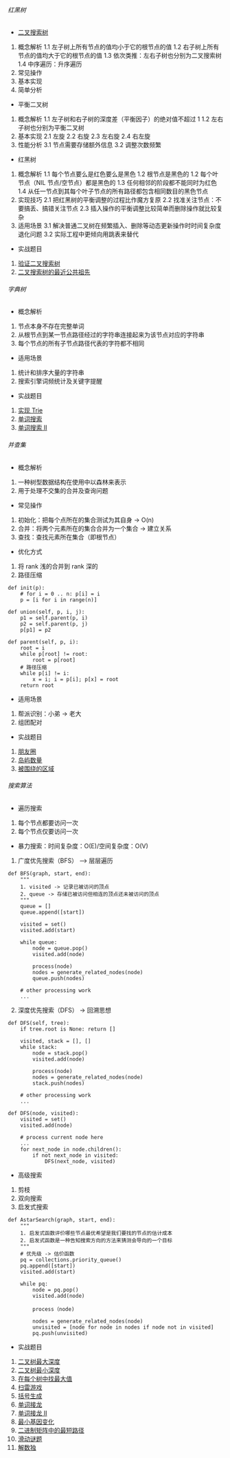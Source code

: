 ###### 红黑树
* [二叉搜索树](https://visualgo.net/zh/bst?slide=1)
1. 概念解析
1.1 左子树上所有节点的值均小于它的根节点的值
1.2 右子树上所有节点的值均大于它的根节点的值
1.3 依次类推：左右子树也分别为二叉搜索树
1.4 中序遍历：升序遍历
2. 常见操作
3. 基本实现
4. 简单分析
* 平衡二叉树
1. 概念解析
1.1 左子树和右子树的深度差（平衡因子）的绝对值不超过 1
1.2 左右子树也分别为平衡二叉树
2. 基本实现
2.1 左旋
2.2 右旋
2.3 左右旋
2.4 右左旋
3. 性能分析
3.1 节点需要存储额外信息
3.2 调整次数频繁
* 红黑树
1. 概念解析
1.1 每个节点要么是红色要么是黑色
1.2 根节点是黑色的
1.2 每个叶节点（NIL 节点/空节点）都是黑色的
1.3 任何相邻的阶段都不能同时为红色
1.4 从任一节点到其每个叶子节点的所有路径都包含相同数目的黑色节点
2. 实现技巧
2.1 把红黑树的平衡调整的过程比作魔方复原
2.2 找准关注节点：不要搞丢、搞错关注节点
2.3 插入操作的平衡调整比较简单而删除操作就比较复杂
3. 适用场景
3.1 解决普通二叉树在频繁插入、删除等动态更新操作时时间复杂度退化问题
3.2 实际工程中更倾向用跳表来替代
* 实战题目
1. [验证二叉搜索树](https://leetcode-cn.com/problems/validate-binary-search-tree/)
2. [二叉搜索树的最近公共祖先](https://leetcode-cn.com/problems/lowest-common-ancestor-of-a-binary-search-tree/)
###### 字典树
* 概念解析
1. 节点本身不存在完整单词
2. 从根节点到某一节点路径经过的字符串连接起来为该节点对应的字符串
3. 每个节点的所有子节点路径代表的字符都不相同
* 适用场景
1. 统计和排序大量的字符串
2. 搜索引擎词频统计及关键字提醒
* 实战题目
1. [实现 Trie](https://leetcode-cn.com/problems/implement-trie-prefix-tree/)
2. [单词搜索](https://leetcode-cn.com/problems/word-search/)
3. [单词搜索 II](https://leetcode-cn.com/problems/word-search-ii/)
###### 并查集
* 概念解析
1. 一种树型数据结构在使用中以森林来表示
2. 用于处理不交集的合并及查询问题
* 常见操作
1. 初始化：把每个点所在的集合测试为其自身 -> O(n)
2. 合并：将两个元素所在的集合合并为一个集合 -> 建立关系
3. 查找：查找元素所在集合（即根节点）
* 优化方式
1. 将 rank 浅的合并到 rank 深的
2. 路径压缩
```
def init(p):
    # for i = 0 .. n: p[i] = i
    p = [i for i in range(n)]
    
def union(self, p, i, j):
    p1 = self.parent(p, i)
    p2 = self.parent(p, j)
    p[p1] = p2

def parent(self, p, i):
    root = i
    while p[root] != root:
        root = p[root]
    # 路径压缩
    while p[i] != i:
        x = i; i = p[i]; p[x] = root
    return root
```
* 适用场景
1. 帮派识别：小弟 -> 老大
2. 组团配对
* 实战题目
1. [朋友圈](https://leetcode-cn.com/problems/friend-circles/)
2. [岛屿数量](https://leetcode-cn.com/problems/number-of-islands/)
3. [被围绕的区域](https://leetcode-cn.com/problems/surrounded-regions/)
###### 搜索算法
* 遍历搜索
1. 每个节点都要访问一次
2. 每个节点仅要访问一次
* 暴力搜索：时间复杂度：O(E)/空间复杂度：O(V)
1. 广度优先搜索（BFS） --> 层层遍历
```
def BFS(graph, start, end):
    """
    1. visited -> 记录已被访问的顶点
    2. queue -> 存储已被访问但相连的顶点还未被访问的顶点
    """
    queue = []
    queue.append([start])
    
    visited = set()
    visited.add(start)
    
    while queue:
        node = queue.pop()
        visited.add(node)
        
        process(node)
        nodes = generate_related_nodes(node)
        queue.push(nodes)
        
    # other processing work
    ...
```
2. 深度优先搜索（DFS） -> 回溯思想
```
def DFS(self, tree):
    if tree.root is None: return []
    
    visited, stack = [], []
    while stack:
        node = stack.pop()
        visited.add(node)
        
        process(node)
        nodes = generate_related_nodes(node)
        stack.push(nodes)
        
    # other processing work
    ...
```
```
def DFS(node, visited):
    visited = set()
    visited.add(node)
    
    # process current node here
    ...
    for next_node in node.children():
        if not next_node in visited:
            DFS(next_node, visited)
```
* 高级搜索
1. 剪枝
2. 双向搜索
3. 启发式搜索
```
def AstarSearch(graph, start, end):
    """
    1. 启发式函数评价哪些节点最优希望是我们要找的节点的估计成本
    2. 启发式函数是一种告知搜索方向的方法来猜测会导向的一个目标
    """
    # 优先级 -> 估价函数
    pq = collections.priority_queue()
    pq.append([start])
    visited.add(start)
    
    while pq:
        node = pq.pop()
        visited.add(node)
        
        process（node)
        
        nodes = generate_related_nodes(node)
        unvisited = [node for node in nodes if node not in visited]
        pq.push(unvisited)
```
* 实战题目
1. [二叉树最大深度](https://leetcode-cn.com/problems/maximum-depth-of-binary-tree/)
2. [二叉树最小深度](https://leetcode-cn.com/problems/minimum-depth-of-binary-tree/)
3. [在每个树中找最大值](https://leetcode-cn.com/problems/find-largest-value-in-each-tree-row/)
4. [扫雷游戏](https://leetcode-cn.com/problems/minesweeper/description/)
5. [括号生成](https://leetcode-cn.com/problems/generate-parentheses/#/description)
6. [单词接龙](https://leetcode-cn.com/problems/word-ladder/description/%0A/)
7. [单词接龙 II](https://leetcode-cn.com/problems/word-ladder-ii/description/%0A/)
8. [最小基因变化](https://leetcode-cn.com/problems/minimum-genetic-mutation/#/description)
9. [二进制矩阵中的最短路径](https://leetcode-cn.com/problems/shortest-path-in-binary-matrix/)
10. [滑动谜题](https://leetcode-cn.com/problems/sliding-puzzle/)
11. [解数独](https://leetcode-cn.com/problems/sudoku-solver/)
